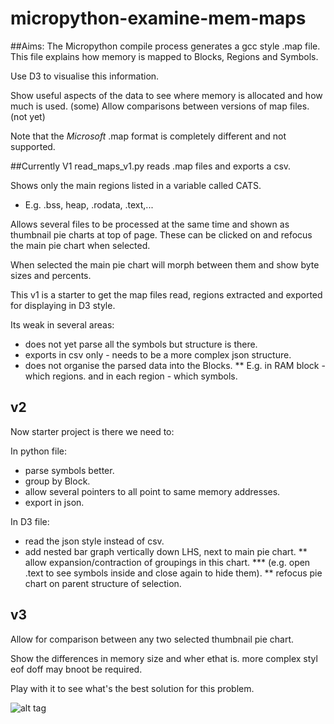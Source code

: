 # micropython-examine-mem-maps
##Aims:
The Micropython compile process generates a gcc style .map file.
This file  explains how memory is mapped to Blocks, Regions and Symbols.

Use D3 to visualise this information.

Show useful aspects of the data to see where memory is allocated and how much is used. (some)
Allow comparisons between versions of map files. (not yet)

Note that the *Microsoft* .map format is completely different and not supported.

##Currently V1
read_maps_v1.py reads .map files and exports a csv.

Shows only the main regions listed in a variable called CATS.
* E.g. .bss, heap, .rodata, .text,...

Allows several files to be processed at the same time and shown as thumbnail pie charts at top of page.
These can be clicked on and refocus the main pie chart when selected.

When selected the main pie chart will morph between them and show byte sizes and percents.

This v1 is a starter to get the map files read, regions extracted and exported for displaying in D3 style.

Its weak in several areas:
* does not yet parse all the symbols but structure is there.
* exports in csv only - needs to be a more complex json structure.
* does not organise the parsed data into the Blocks.
** E.g. in RAM block - which regions. and in each region - which symbols.

## v2
Now starter project is there we need to:

In python file:
* parse symbols better.
* group by Block.
* allow several pointers to all point to same memory addresses.
* export in json.

In D3 file:
* read the json style instead of csv.
* add nested bar graph vertically down LHS, next to main pie chart.
** allow expansion/contraction of groupings in this chart.
*** (e.g. open .text to see symbols inside and close again to hide them).
** refocus pie chart on parent structure of selection.

## v3
Allow for comparison between any two selected thumbnail pie chart.

Show the differences in memory size and wher ethat is. more complex styl eof doff may bnoot be required.

Play with it to see what's the best solution for this problem.

![alt tag](blob/master/screenshot-4mapfiles.png "V1")

